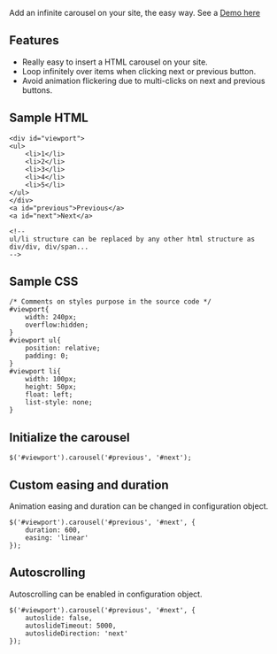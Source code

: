 Add an infinite carousel on your site, the easy way. See a [Demo here](http://sroucheray.org/blog/samples/jquery-infinite-carousel/)

## Features ##

  * Really easy to insert a HTML carousel on your site.
  * Loop infinitely over items when clicking next or previous button.
  * Avoid animation flickering due to multi-clicks on next and previous buttons.

## Sample HTML ##

```
<div id="viewport">
<ul>
	<li>1</li>
	<li>2</li>
	<li>3</li>
	<li>4</li>
	<li>5</li>
</ul>
</div>
<a id="previous">Previous</a>
<a id="next">Next</a>

<!-- 
ul/li structure can be replaced by any other html structure as div/div, div/span... 
-->
```

## Sample CSS ##

```
/* Comments on styles purpose in the source code */
#viewport{
	width: 240px;
	overflow:hidden;
}
#viewport ul{
	position: relative;
	padding: 0;
}
#viewport li{
	width: 100px;
	height: 50px;
	float: left;
	list-style: none;
}
```

## Initialize the carousel ##
```
$('#viewport').carousel('#previous', '#next');
```

## Custom easing and duration ##
Animation easing and duration can be changed in configuration object.
```
$('#viewport').carousel('#previous', '#next', {
    duration: 600,
    easing: 'linear'
});
```

## Autoscrolling ##
Autoscrolling can be enabled in configuration object.
```
$('#viewport').carousel('#previous', '#next', {
    autoslide: false,
    autoslideTimeout: 5000,
    autoslideDirection: 'next'
});
```